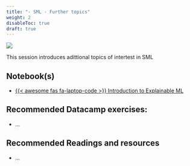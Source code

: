```yaml
---
title: "- SML - Further topics"
weight: 2
disableToc: true
draft: true
---
```


![](https://raw.githubusercontent.com/aaubs/ds-master/main/media/hearder_goldie_space_4.png)

This session introduces adittional topics of intertest in SML

## Notebook(s)

* [{{< awesome fas fa-laptop-code >}} Introduction to Explainable ML](https://colab.research.google.com/github/aaubs/ds-master/blob/main/notebooks/M1-sml-further-topics.ipynb)

## Recommended Datacamp exercises:

*   ...

## Recommended Readings and resources

*   ...



